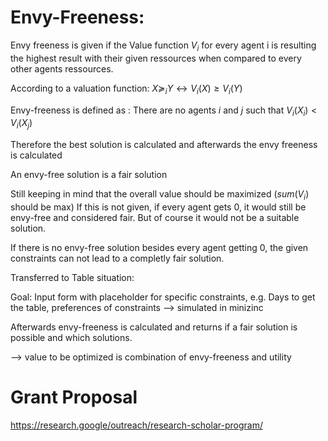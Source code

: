 # Envy-Freeness:
Envy freeness is given if the Value function $V_i$ for every agent i is resulting the highest result with their given ressources when compared to every other agents ressources. 

According to a valuation function:
$X \succeq_i Y \leftrightarrow V_i(X) \geq V_i(Y)$

Envy-freeness is defined as : There are no agents $i$ and $j$ such that
$V_i(X_i) < V_i(X_j)$

Therefore the best solution is calculated and afterwards the envy freeness is calculated

An envy-free solution is a fair solution 

Still keeping in mind that the overall value should be maximized ($sum(V_i)$ should be max)
If this is not given, if every agent gets 0, it would still be envy-free and considered fair. But of course it would not be a suitable solution.

If there is no envy-free solution besides every agent getting 0, the given constraints can not lead to a completly fair solution.

Transferred to Table situation:

Goal: Input form with placeholder for specific constraints, e.g. Days to get the table,
preferences of constraints
--> simulated in minizinc 

Afterwards envy-freeness is calculated and returns if a fair solution is possible and which solutions.

--> value to be optimized is combination of envy-freeness and utility

# Grant Proposal
https://research.google/outreach/research-scholar-program/